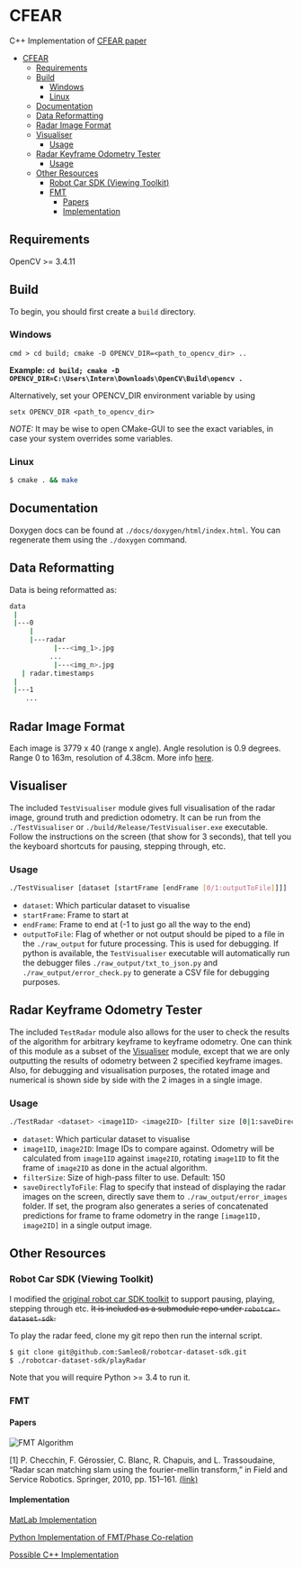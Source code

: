 # CFEAR

C++ Implementation of [CFEAR paper](https://arxiv.org/pdf/2105.01457.pdf)

- [CFEAR](#cfear)
  - [Requirements](#requirements)
  - [Build](#build)
    - [Windows](#windows)
    - [Linux](#linux)
  - [Documentation](#documentation)
  - [Data Reformatting](#data-reformatting)
  - [Radar Image Format](#radar-image-format)
  - [Visualiser](#visualiser)
    - [Usage](#usage)
  - [Radar Keyframe Odometry Tester](#radar-keyframe-odometry-tester)
    - [Usage](#usage-1)
  - [Other Resources](#other-resources)
    - [Robot Car SDK (Viewing Toolkit)](#robot-car-sdk-viewing-toolkit)
    - [FMT](#fmt)
      - [Papers](#papers)
      - [Implementation](#implementation)

## Requirements

OpenCV >= 3.4.11

## Build

To begin, you should first create a `build` directory.

### Windows

`cmd > cd build; cmake -D OPENCV_DIR=<path_to_opencv_dir> ..`

**Example: `cd build; cmake -D OPENCV_DIR=C:\Users\Intern\Downloads\OpenCV\Build\opencv .`**

Alternatively, set your OPENCV_DIR environment variable by using

`setx OPENCV_DIR <path_to_opencv_dir>`

_NOTE:_ It may be wise to open CMake-GUI to see the exact variables, in case your system overrides some variables.

### Linux

```bash
$ cmake . && make
```

## Documentation

Doxygen docs can be found at `./docs/doxygen/html/index.html`. You can regenerate them using the `./doxygen` command.

## Data Reformatting

Data is being reformatted as:

```bash
data
 |
 |---0
     |
     |---radar
           |---<img_1>.jpg
          ...
           |---<img_n>.jpg
   | radar.timestamps
 |
 |---1
    ...
```

## Radar Image Format

Each image is 3779 x 40 (range x angle). Angle resolution is 0.9 degrees. Range 0 to 163m, resolution of 4.38cm. More info [here](https://oxford-robotics-institute.github.io/radar-robotcar-dataset/documentation).

## Visualiser

The included `TestVisualiser` module gives full visualisation of the radar image, ground truth and prediction odometry. It can be run from the `./TestVisualiser` or `./build/Release/TestVisualiser.exe` executable. Follow the instructions on the screen (that show for 3 seconds), that tell you the keyboard shortcuts for pausing, stepping through, etc.

### Usage

```bash
./TestVisualiser [dataset [startFrame [endFrame [0/1:outputToFile]]]]
```

- `dataset`: Which particular dataset to visualise
- `startFrame`: Frame to start at
- `endFrame`: Frame to end at (-1 to just go all the way to the end)
- `outputToFile`: Flag of whether or not output should be piped to a file in the `./raw_output` for future processing. This is used for debugging. If python is available, the `TestVisualiser` executable will automatically run the debugger files `./raw_output/txt_to_json.py` and `./raw_output/error_check.py` to generate a CSV file for debugging purposes.

## Radar Keyframe Odometry Tester

The included `TestRadar` module also allows for the user to check the results of the algorithm for arbitrary keyframe to keyframe odometry. One can think of this module as a subset of the [Visualiser](#visualiser) module, except that we are only outputting the results of odometry between 2 specified keyframe images. Also, for debugging and visualisation purposes, the rotated image and numerical is shown side by side with the 2 images in a single image.

### Usage

```bash
./TestRadar <dataset> <image1ID> <image2ID> [filter size [0|1:saveDirectlyToFile]]
```

- `dataset`: Which particular dataset to visualise
- `image1ID`, `image2ID`: Image IDs to compare against. Odometry will be calculated from `image1ID` against `image2ID`, rotating `image1ID` to fit the frame of `image2ID` as done in the actual algorithm.
- `filterSize`: Size of high-pass filter to use. Default: 150
- `saveDirectlyToFile`: Flag to specify that instead of displaying the radar images on the screen, directly save them to `./raw_output/error_images` folder. If set, the program also generates a series of concatenated predictions for frame to frame odometry in the range `[image1ID, image2ID]` in a single output image.

## Other Resources

### Robot Car SDK (Viewing Toolkit)

I modified the [original robot car SDK toolkit](https://github.com/ori-mrg/robotcar-dataset-sdk) to support pausing, playing, stepping through etc. ~~It is included as a submodule repo under `robotcar-dataset-sdk`.~~

To play the radar feed, clone my git repo then run the internal script.

```bash
$ git clone git@github.com:Samleo8/robotcar-dataset-sdk.git
$ ./robotcar-dataset-sdk/playRadar
```

Note that you will require Python >= 3.4 to run it.

### FMT

#### Papers

![FMT Algorithm](./theory/fmt_algo.jpg)

[1] P. Checchin, F. Gérossier, C. Blanc, R. Chapuis, and L. Trassoudaine, “Radar scan matching slam using the fourier-mellin transform,” in Field and Service Robotics. Springer, 2010, pp. 151–161. [(link)](./theory/Radar_Scan_Matching_SLAM_Using_the_Fourier-Mellin.pdf)

#### Implementation

[MatLab Implementation](https://www.mathworks.com/matlabcentral/fileexchange/19731-fourier-mellin-image-registration)

[Python Implementation of FMT/Phase Co-relation](https://github.com/polakluk/fourier-mellin)

[Possible C++ Implementation](https://github.com/Smorodov/LogPolarFFTTemplateMatcher)
